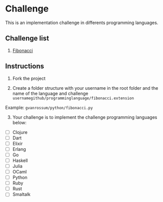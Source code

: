 # Challenge
This is an implementation challenge in differents programming languages.

## Challenge list

1. [Fibonacci](https://en.wikipedia.org/wiki/Fibonacci_number)

## Instructions

1. Fork the project

2. Create a folder structure with your username in the root folder and the name of the language and challenge
`usernamegithub/programminglanguage/fibonacci.extension`

  Example: `gvanrossum/python/fibonacci.py`

3. Your challenge is to implement the challenge programming languages below:

* [ ] Clojure
* [ ] Dart
* [ ] Elixir
* [ ] Erlang
* [ ] Go
* [ ] Haskell
* [ ] Julia
* [ ] OCaml
* [ ] Python
* [ ] Ruby
* [ ] Rust
* [ ] Smaltalk
